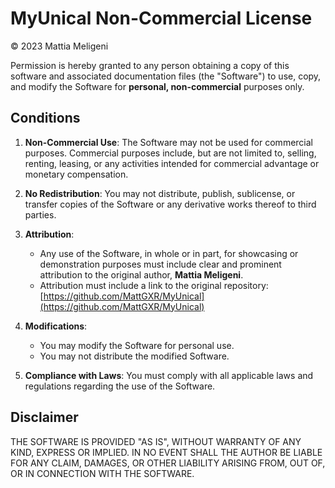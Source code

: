 # MyUnical Non-Commercial License

© 2023 Mattia Meligeni

Permission is hereby granted to any person obtaining a copy of this software and associated documentation files (the "Software") to use, copy, and modify the Software for **personal, non-commercial** purposes only.

## Conditions

1. **Non-Commercial Use**: The Software may not be used for commercial purposes. Commercial purposes include, but are not limited to, selling, renting, leasing, or any activities intended for commercial advantage or monetary compensation.

2. **No Redistribution**: You may not distribute, publish, sublicense, or transfer copies of the Software or any derivative works thereof to third parties.

3. **Attribution**:
   - Any use of the Software, in whole or in part, for showcasing or demonstration purposes must include clear and prominent attribution to the original author, **Mattia Meligeni**.
   - Attribution must include a link to the original repository: [https://github.com/MattGXR/MyUnical](https://github.com/MattGXR/MyUnical)

4. **Modifications**:
   - You may modify the Software for personal use.
   - You may not distribute the modified Software.

5. **Compliance with Laws**: You must comply with all applicable laws and regulations regarding the use of the Software.

## Disclaimer

THE SOFTWARE IS PROVIDED "AS IS", WITHOUT WARRANTY OF ANY KIND, EXPRESS OR IMPLIED. IN NO EVENT SHALL THE AUTHOR BE LIABLE FOR ANY CLAIM, DAMAGES, OR OTHER LIABILITY ARISING FROM, OUT OF, OR IN CONNECTION WITH THE SOFTWARE.